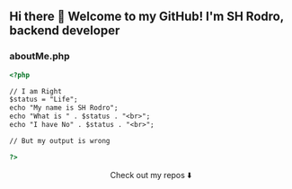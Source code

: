 ## Hi there 👋 Welcome to my GitHub! I'm SH Rodro, backend developer


### aboutMe.php

```html
<?php

// I am Right
$status = "Life";
echo "My name is SH Rodro";
echo "What is " . $status . "<br>";
echo "I have No" . $status . "<br>";

// But my output is wrong

?> 
```

<p align="center">
Check out my repos ⬇️  
</p>


